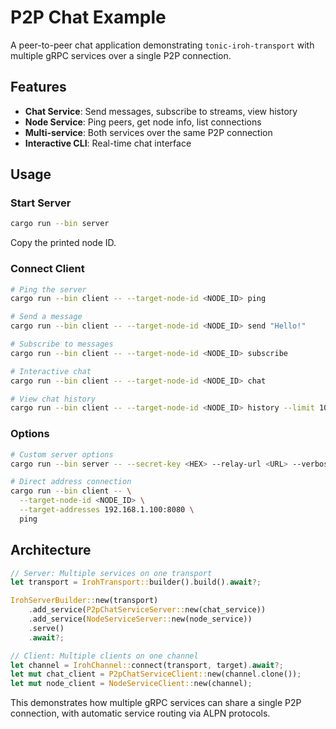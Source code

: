 # P2P Chat Example

A peer-to-peer chat application demonstrating `tonic-iroh-transport` with multiple gRPC services over a single P2P connection.

## Features

- **Chat Service**: Send messages, subscribe to streams, view history
- **Node Service**: Ping peers, get node info, list connections
- **Multi-service**: Both services over the same P2P connection
- **Interactive CLI**: Real-time chat interface

## Usage

### Start Server

```bash
cargo run --bin server
```

Copy the printed node ID.

### Connect Client

```bash
# Ping the server
cargo run --bin client -- --target-node-id <NODE_ID> ping

# Send a message
cargo run --bin client -- --target-node-id <NODE_ID> send "Hello!"

# Subscribe to messages
cargo run --bin client -- --target-node-id <NODE_ID> subscribe

# Interactive chat
cargo run --bin client -- --target-node-id <NODE_ID> chat

# View chat history
cargo run --bin client -- --target-node-id <NODE_ID> history --limit 10
```

### Options

```bash
# Custom server options
cargo run --bin server -- --secret-key <HEX> --relay-url <URL> --verbose

# Direct address connection
cargo run --bin client -- \
  --target-node-id <NODE_ID> \
  --target-addresses 192.168.1.100:8080 \
  ping
```

## Architecture

```rust
// Server: Multiple services on one transport
let transport = IrohTransport::builder().build().await?;

IrohServerBuilder::new(transport)
    .add_service(P2pChatServiceServer::new(chat_service))
    .add_service(NodeServiceServer::new(node_service))
    .serve()
    .await?;

// Client: Multiple clients on one channel
let channel = IrohChannel::connect(transport, target).await?;
let mut chat_client = P2pChatServiceClient::new(channel.clone());
let mut node_client = NodeServiceClient::new(channel);
```

This demonstrates how multiple gRPC services can share a single P2P connection, with automatic service routing via ALPN protocols.